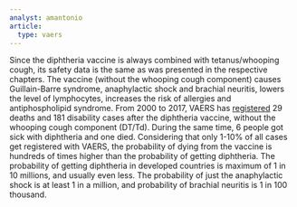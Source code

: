 ```yaml
---
analyst: amantonio
article:
  type: vaers
---
```


Since the diphtheria vaccine is always combined with tetanus/whooping cough, its safety data is the same as was presented in the respective chapters.
The vaccine (without the whooping cough component) causes Guillain-Barre syndrome, anaphylactic shock and brachial neuritis, lowers the level of lymphocytes, increases the risk of allergies and antiphospholipid syndrome. From 2000 to 2017, VAERS has [registered](http://www.medalerts.org/vaersdb/findfield.php?TABLE=ON&GROUP1=CAT&VAX=DT&VAX=TD&VAX_YEAR_LOW=2000) 29 deaths and 181 disability cases after the diphtheria vaccine, without the whooping cough component (DT/Td). During the same time, 6 people got sick with diphtheria and one died. Considering that only 1-10% of all cases get registered with VAERS, the probability of dying from the vaccine is hundreds of times higher than the probability of getting diphtheria.
The probability of getting diphtheria in developed countries is maximum of 1 in 10 millions, and usually even less. The probability of just the anaphylactic shock is at least 1 in a million, and probability of brachial neuritis is 1 in 100 thousand.
